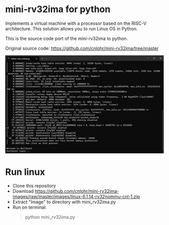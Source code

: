 # mini-rv32ima for python
Implements a virtual machine with a processor based on the RISC-V architecture.
This solution allows you to run Linux OS in Python.

This is the source code port of the mini-rv32ima to python.

Original source code: https://github.com/cnlohr/mini-rv32ima/tree/master

![terminal](media/terminal.png)

# Run linux
- Clone this repository
- Download https://github.com/cnlohr/mini-rv32ima-images/raw/master/images/linux-6.1.14-rv32nommu-cnl-1.zip
- Extract "Image" to directory with mini_rv32ima.py
- Run on terminal:
  > python mini_rv32ima.py
